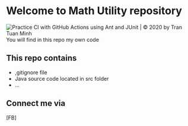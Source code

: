 # Welcome to Math Utility repository
![Practice CI with GitHub Actions using Ant and JUnit | © 2020 by Tran Tuan Minh](https://github.com/minhttse/math-util/workflows/Practice%20CI%20with%20GitHub%20Actions%20using%20Ant%20and%20JUnit%20%7C%20%C2%A9%202020%20by%20Tran%20Tuan%20Minh/badge.svg)
You will find in this repo my own code

## This repo contains
* ,gitignore file
* Java source code located in src folder
* ...

## Connect me via 
[FB]
